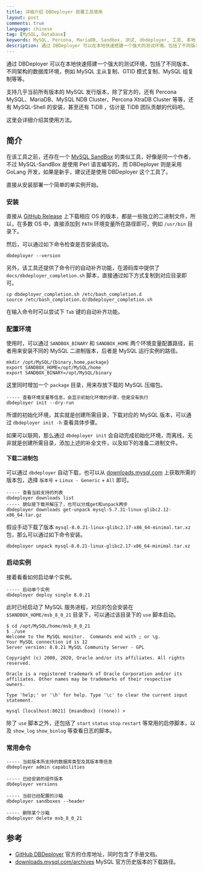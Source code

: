 ```yaml
---
title: 详细介绍 DBDeployer 部署工具使用
layout: post
comments: true
language: chinese
tag: [MySQL, Database]
keywords: MySQL, Percona, MariaDB, Sandbox, 测试, dbdeployer, 工具, 本地
description: 通过 DBDeployer 可以在本地快速搭建一个强大的测试环境，包括了不同版本、不同架构的数据库环境，例如 MySQL 主从复制、GTID 模式复制、MySQL 组复制等等。通常可以用作本地测试，非常方便使用。
---
```


通过 DBDeployer 可以在本地快速搭建一个强大的测试环境，包括了不同版本、不同架构的数据库环境，例如 MySQL 主从复制、GTID 模式复制、MySQL 组复制等等。

支持几乎当前所有版本的 MySQL 发行版本，除了官方的，还有 Percona MySQL、MariaDB、MySQL NDB Cluster、Percona XtraDB Cluster 等等，还有 MySQL-Shell 的安装，甚至还有 TiDB ，估计是 TiDB 团队贡献的代码吧。

这里会详细介绍其使用方法。

<!-- more -->

## 简介

在该工具之前，还存在一个 [MySQL SandBox](/post/mysql-sandbox.html) 的类似工具，好像是同一个作者，不过 MySQL-SandBox 是使用 Perl 语言编写的，而 DBDeployer 则是采用 GoLang 开发，如果是新手，建议还是使用 DBDeployer 这个工具了。

直接从安装部署一个简单的单实例开始。

### 安装

直接从 [GitHub Release](https://github.com/datacharmer/dbdeployer/releases) 上下载相应 OS 的版本，都是一些独立的二进制文件，所以，在多数 OS 中，直接添加到 `PATH` 环境变量所在路径即可，例如 `/usr/bin` 目录下。

然后，可以通过如下命令检查是否安装成功。

```
dbdeployer --version
```

另外，该工具还提供了命令行的自动补齐功能，在源码库中提供了 `docs/dbdeployer_completion.sh` 脚本，直接通过如下方式复制到对应目录即可。

```
cp dbdeployer_completion.sh /etc/bash_completion.d
source /etc/bash_completion.d/dbdeployer_completion.sh
```

在输入命令时可以尝试下 `Tab` 键的自动补齐功能。

### 配置环境

使用时，可以通过 `SANDBOX_BINARY` 和 `SANDBOX_HOME` 两个环境变量配置路径，前者用来安装不同的 MySQL 二进制版本，后者是 MySQL 运行实例的路径。

```
mkdir /opt/MySQL/{binary,home,package}
export SANDBOX_HOME=/opt/MySQL/home
export SANDBOX_BINARY=/opt/MySQL/binary
```

这里同时增加一个 `package` 目录，用来存放下载的 MySQL 压缩包。

```
----- 查看环境变量等信息，会显示初始化环境的步骤，但是没有执行
dbdeployer init --dry-run
```

所谓的初始化环境，其实就是创建所需目录，下载对应的 MySQL 版本，可以通过 `dbdeployer init -h` 查看具体步骤。

如果可以联网，那么通过 `dbdeployer init` 会自动完成初始化环境，而离线，无非就是创建所需目录，添加上述的补全文件，以及如下的准备二进制文件。

#### 下载二进制包

可以通过 `dbdeployer` 自动下载，也可以从 [downloads.mysql.com](https://downloads.mysql.com/archives/community/) 上获取所需的版本包，选择 `版本号` + `Linux - Generic` + `All` 即可。

```
----- 查看当前支持的列表
dbdeployer downloads list
----- 貌似是下载并解压了，也可以分成get和unpack两步
dbdeployer downloads get-unpack mysql-5.7.31-linux-glibc2.12-x86_64.tar.gz
```

假设手动下载了版本 `mysql-8.0.21-linux-glibc2.17-x86_64-minimal.tar.xz` 包，那么可以通过如下命令安装。

```
dbdeployer unpack mysql-8.0.21-linux-glibc2.17-x86_64-minimal.tar.xz
```

### 启动实例

接着看看如何启动单个实例。

```
----- 启动单个实例
dbdeployer deploy single 8.0.21
```

此时已经启动了 MySQL 服务进程，对应的包会安装在 `$SANDBOX_HOME/msb_8_0_21` 目录下，可以通过该目录下的 `use` 脚本启动。

```
$ cd /opt/MySQL/home/msb_8_0_21
$ ./use
Welcome to the MySQL monitor.  Commands end with ; or \g.
Your MySQL connection id is 12
Server version: 8.0.21 MySQL Community Server - GPL

Copyright (c) 2000, 2020, Oracle and/or its affiliates. All rights reserved.

Oracle is a registered trademark of Oracle Corporation and/or its
affiliates. Other names may be trademarks of their respective
owners.

Type 'help;' or '\h' for help. Type '\c' to clear the current input statement.

mysql [localhost:8021] {msandbox} ((none)) >
```

除了 `use` 脚本之外，还包括了 `start` `status` `stop` `restart` 等常用的启停脚本，以及 `show_log` `show_binlog` 等查看日志的脚本。

### 常用命令

```
----- 当前版本所支持的数据库类型及其版本等信息
dbdeployer admin capabilities

----- 已经安装的组件版本
dbdeployer versions

----- 当前已经配置的沙箱
dbdeployer sandboxes --header

----- 删除某个沙箱
dbdeployer delete msb_8_0_21
```

<!--
 部署一个单节点的MySQL，开启GTID并指定字符集 ## GTID和字符等参数也可在部署完成后在MySQL配置文件中指定 ## 注意：部署的数据库默认自动运行，可以指定--skip-start参数只初始化但不启动 shell> dbdeployer deploy single 8.0.17 --gtid --my-cnf-options="character_set_server=utf8mb4" ## 部署一个主从复制MySQL(默认初始化3个节点，一主两从) shell> dbdeployer deploy replication 8.0.17 --repl-crash-safe --gtid --my-cnf-options="character_set_server=utf8mb4" ## 部署一个单主模式的MGR(默认初始化3个节点) shell> dbdeployer deploy --topology=group replication 8.0.17 --single-primary ## 部署一个多主模式的MGR(默认初始化3个节点) shell> dbdeployer deploy --topology=all-masters replication 8.0.17
dbdeployer deploy multiple 8.0.21

## 配置文件

默认会使用 `~/.dbdeployer/config.json` 配置，

multiple    创建多个独立的mysql
replication 创建复制环境的mysql
single      创建单节点的mysql
-->

## 参考

* [GitHub DBDeployer](https://github.com/datacharmer/dbdeployer) 官方的仓库地址，同时包含了手册文档。
* [downloads.mysql.com/archives](https://downloads.mysql.com/archives/community/) MySQL 官方历史版本的下载路径。
